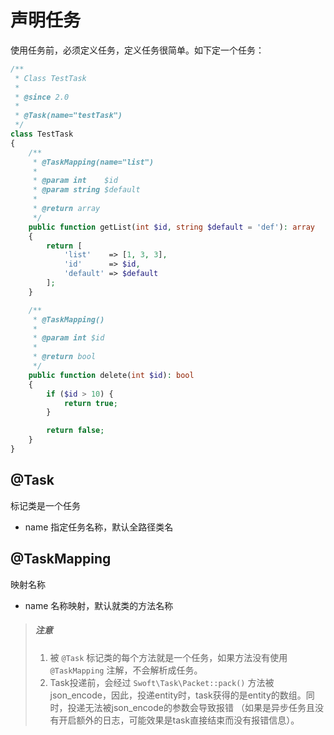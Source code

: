 # 声明任务

使用任务前，必须定义任务，定义任务很简单。如下定一个任务：

```php
/**
 * Class TestTask
 *
 * @since 2.0
 *
 * @Task(name="testTask")
 */
class TestTask
{
    /**
     * @TaskMapping(name="list")
     *
     * @param int    $id
     * @param string $default
     *
     * @return array
     */
    public function getList(int $id, string $default = 'def'): array
    {
        return [
            'list'    => [1, 3, 3],
            'id'      => $id,
            'default' => $default
        ];
    }

    /**
     * @TaskMapping()
     *
     * @param int $id
     *
     * @return bool
     */
    public function delete(int $id): bool
    {
        if ($id > 10) {
            return true;
        }

        return false;
    }
}    
```

## @Task

标记类是一个任务

- name 指定任务名称，默认全路径类名


## @TaskMapping

映射名称

- name 名称映射，默认就类的方法名称

> ##### 注意
> 1. 被 `@Task` 标记类的每个方法就是一个任务，如果方法没有使用 `@TaskMapping` 注解，不会解析成任务。
> 2. Task投递前，会经过 `Swoft\Task\Packet::pack()` 方法被json_encode，因此，投递entity时，task获得的是entity的数组。同时，投递无法被json_encode的参数会导致报错
（如果是异步任务且没有开启额外的日志，可能效果是task直接结束而没有报错信息）。